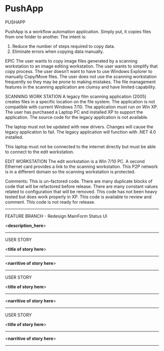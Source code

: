 # PushApp
PUSHAPP

PushApp is a workflow automation application.  Simply put, it copies files from one folder to another.  The intent is:

1.	Reduce the number of steps required to copy data.
2.	Eliminate errors when copying data manually.

EPIC
The user wants to copy image files generated by a scanning workstation to an image editing workstation.  The user wants to simplify that copy process.  The user doesn’t want to have to use Windows Explorer to manually Copy/Move files.  The user does not use the scanning workstation frequently so they may be prone to making mistakes.  The file management features in the scanning application are clumsy and have limited capability.

SCANNING WORK STATION
A legacy film scanning application (2005) creates files in a specific location on the file system. The application is not compatible with current Windows 7/10.  The application must run on Win XP.  The user has purchased a Laptop PC and installed XP to support the application. The source code for the legacy application is not available. 

The laptop must not be updated with new drivers.  Changes will cause the legacy application to fail.  The legacy application will function with .NET 4.0 installed.

This laptop must not be connected to the internet directly but must be able to connect to the edit workstation.  

EDIT WORKSTATION
The edit workstation is a Win 7/10 PC.  A second Ethernet card provides a link to the scanning workstation.  This P2P network is in a different domain so the scanning workstation is protected.

Comments:  This is un-factored code.  There are many duplicate blocks of code that will be refactored before release.  There are many constant values related to configuration that will be removed.  This code has not been heavy tested but does work properly in XP.  This code is available to review and comment.  This code is not ready for release.

-------------------------------------------------------------------------------

FEATURE BRANCH - Redesign MainForm Status UI

<__description_here__>

-------------------------------------------------------------------------------

USER STORY

<__title of story here__>

-------------------------------------------------------------------------------

<__narritive of story here__>

-------------------------------------------------------------------------------

USER STORY

<__title of story here__>

-------------------------------------------------------------------------------

<__narritive of story here__>

-------------------------------------------------------------------------------

USER STORY

<__title of story here__>

-------------------------------------------------------------------------------

<__narritive of story here__>

-------------------------------------------------------------------------------
